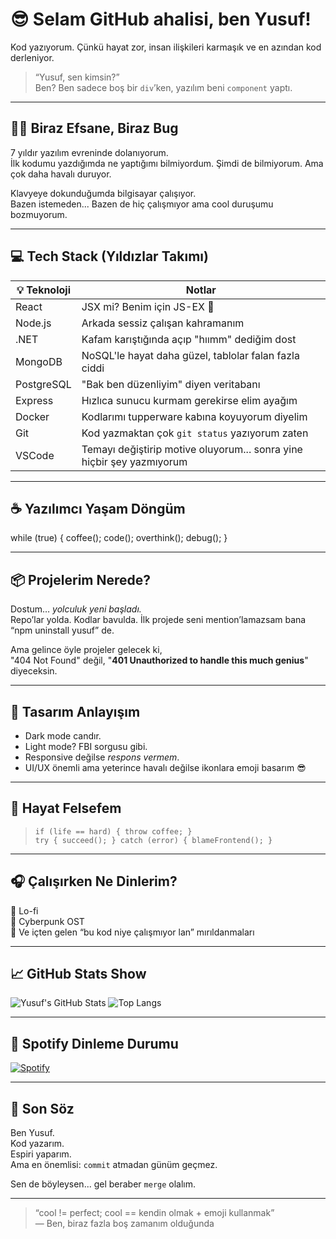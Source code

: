 # 😎 Selam GitHub ahalisi, ben Yusuf!

Kod yazıyorum. Çünkü hayat zor, insan ilişkileri karmaşık ve en azından kod derleniyor.

> “Yusuf, sen kimsin?”  
> Ben? Ben sadece boş bir `div`’ken, yazılım beni `component` yaptı.

---

## 🧙‍♂️ Biraz Efsane, Biraz Bug

7 yıldır yazılım evreninde dolanıyorum.  
İlk kodumu yazdığımda ne yaptığımı bilmiyordum. Şimdi de bilmiyorum. Ama çok daha havalı duruyor.

Klavyeye dokunduğumda bilgisayar çalışıyor.  
Bazen istemeden... Bazen de hiç çalışmıyor ama cool duruşumu bozmuyorum.

---

## 💻 Tech Stack (Yıldızlar Takımı)

| 💡 Teknoloji | Notlar |
|-------------|--------|
| React       | JSX mi? Benim için JS-EX 💅 |
| Node.js     | Arkada sessiz çalışan kahramanım |
| .NET        | Kafam karıştığında açıp "hıımm" dediğim dost |
| MongoDB     | NoSQL'le hayat daha güzel, tablolar falan fazla ciddi |
| PostgreSQL  | "Bak ben düzenliyim" diyen veritabanı |
| Express     | Hızlıca sunucu kurmam gerekirse elim ayağım |
| Docker      | Kodlarımı tupperware kabına koyuyorum diyelim |
| Git         | Kod yazmaktan çok `git status` yazıyorum zaten |
| VSCode      | Temayı değiştirip motive oluyorum... sonra yine hiçbir şey yazmıyorum |

---

## ☕ Yazılımcı Yaşam Döngüm

while (true) {
coffee();
code();
overthink();
debug();
}


---

## 📦 Projelerim Nerede?

Dostum… *yolculuk yeni başladı.*  
Repo’lar yolda. Kodlar bavulda. İlk projede seni mention’lamazsam bana “npm uninstall yusuf” de.

Ama gelince öyle projeler gelecek ki,  
"404 Not Found" değil, "**401 Unauthorized to handle this much genius**" diyeceksin.

---

## 🎨 Tasarım Anlayışım

- Dark mode candır.  
- Light mode? FBI sorgusu gibi.  
- Responsive değilse *respons vermem*.  
- UI/UX önemli ama yeterince havalı değilse ikonlara emoji basarım 😎

---

## 🧠 Hayat Felsefem

> `if (life == hard) { throw coffee; }`  
> `try { succeed(); } catch (error) { blameFrontend(); }`

---

## 🎧 Çalışırken Ne Dinlerim?

🎵 Lo-fi  
🎵 Cyberpunk OST  
🎵 Ve içten gelen “bu kod niye çalışmıyor lan” mırıldanmaları

---

## 📈 GitHub Stats Show

![Yusuf's GitHub Stats](https://github-readme-stats.vercel.app/api?username=SondajMachine&show_icons=true&theme=radical)
![Top Langs](https://github-readme-stats.vercel.app/api/top-langs/?username=SondajMachine&layout=compact&theme=radical)

---

## 🎵 Spotify Dinleme Durumu
[![Spotify](https://novatorem-username.vercel.app/api/spotify)](https://open.spotify.com/user/kendiSpotifyIDn)

---

## 🦾 Son Söz

Ben Yusuf.  
Kod yazarım.  
Espiri yaparım.  
Ama en önemlisi: `commit` atmadan günüm geçmez.

Sen de böyleysen... gel beraber `merge` olalım.

---

> “cool != perfect; cool == kendin olmak + emoji kullanmak”  
> — Ben, biraz fazla boş zamanım olduğunda

